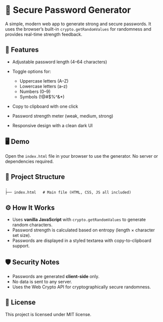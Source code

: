 # 🔑 Secure Password Generator

A simple, modern web app to generate strong and secure passwords.
It uses the browser’s built-in `crypto.getRandomValues` for randomness and provides real-time strength feedback.

## 🚀 Features

* Adjustable password length (4–64 characters)
* Toggle options for:

    * Uppercase letters (A–Z)
    * Lowercase letters (a–z)
    * Numbers (0–9)
    * Symbols (!@#\$%^&\*)
* Copy to clipboard with one click
* Password strength meter (weak, medium, strong)
* Responsive design with a clean dark UI

## 🖥️ Demo

Open the `index.html` file in your browser to use the generator.
No server or dependencies required.

## 📂 Project Structure

```
.
├── index.html   # Main file (HTML, CSS, JS all included)
```

## ⚙️ How It Works

* Uses **vanilla JavaScript** with `crypto.getRandomValues` to generate random characters.
* Password strength is calculated based on entropy (length × character set size).
* Passwords are displayed in a styled textarea with copy-to-clipboard support.

## 🛡️ Security Notes

* Passwords are generated **client-side** only.
* No data is sent to any server.
* Uses the Web Crypto API for cryptographically secure randomness.


## 📜 License

This project is licensed under MIT license.
